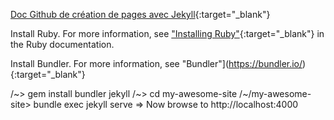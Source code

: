 

[Doc Github de création de pages avec Jekyll](https://help.github.com/en/github/working-with-github-pages/creating-a-github-pages-site-with-jekyll){:target="_blank"}

Install Ruby. For more information, see ["Installing Ruby"](https://www.ruby-lang.org/en/documentation/installation/){:target="_blank"} in the Ruby documentation.

Install Bundler. For more information, see "Bundler"](https://bundler.io/){:target="_blank"}


/~> gem install bundler jekyll
/~> cd my-awesome-site
/~/my-awesome-site> bundle exec jekyll serve
=> Now browse to http://localhost:4000
  